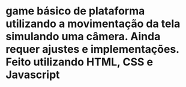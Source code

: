 # game básico de plataforma utilizando a movimentação da tela simulando uma câmera. Ainda requer ajustes e implementações. Feito utilizando HTML, CSS e Javascript
